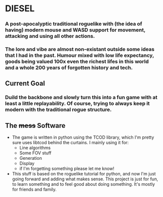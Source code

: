 # DIESEL
### A post-apocalyptic traditional roguelike with (the idea of having) modern mouse and WASD support for movement, attacking and using all other actions.

### The lore and vibe are almost non-existant outside some ideas that I had in the past. Humour mixed with low life expectancy, goods being valued 100x even the richest lifes in this world and a whole 200 years of forgotten history and tech.

## Current Goal
### Duild the backbone and slowly turn this into a fun game with at least a little replayability. Of course, trying to always keep it modern with the traditional rogue structure.

## The ~~mess~~ Software
- The game is written in python using the TCOD library, which I'm pretty sure uses libtcod behind the curtains. I mainly using it for:
  - Line algorithms
  - Some FOV stuff
  - Generation
  - Display
  - if I'm forgetting something please let me know!
- This stuff is based on the roguelike tutorial for python, and now I'm just going forward and adding what makes sense. This project is just for fun, to learn something and to feel good about doing something. It's mostly for friends and family.
